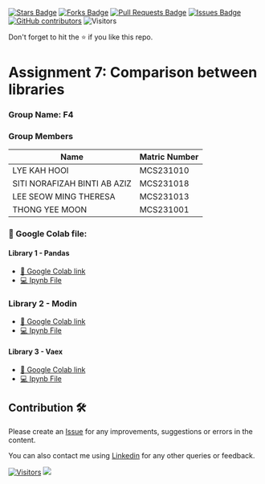 <a href="https://github.com/drshahizan/Python-big-data/stargazers"><img src="https://img.shields.io/github/stars/drshahizan/Python-big-data" alt="Stars Badge"/></a>
<a href="https://github.com/drshahizan/Python-big-data/network/members"><img src="https://img.shields.io/github/forks/drshahizan/Python-big-data" alt="Forks Badge"/></a>
<a href="https://github.com/drshahizan/Python-big-data/pulls"><img src="https://img.shields.io/github/issues-pr/drshahizan/Python-big-data" alt="Pull Requests Badge"/></a>
<a href="https://github.com/drshahizan/Python-big-data/issues"><img src="https://img.shields.io/github/issues/drshahizan/Python-big-data" alt="Issues Badge"/></a>
<a href="https://github.com/drshahizan/Python-big-data/graphs/contributors"><img alt="GitHub contributors" src="https://img.shields.io/github/contributors/drshahizan/Python-big-data?color=2b9348"></a>
![Visitors](https://api.visitorbadge.io/api/visitors?path=https%3A%2F%2Fgithub.com%2Fdrshahizan%2FPython-big-data&labelColor=%23d9e3f0&countColor=%23697689&style=flat)

Don't forget to hit the :star: if you like this repo.

# Assignment 7: Comparison between libraries

### Group Name: F4
### Group Members

| Name          | Matric Number  | 
| ------------- | -------------- | 
| LYE KAH HOOI       | MCS231010       |
| SITI NORAFIZAH BINTI AB AZIZ   | MCS231018        | 
| LEE SEOW MING THERESA  | MCS231013        | 
| THONG YEE MOON  | MCS231001         | 

### 📂 Google Colab file:

#### Library 1 - Pandas
* [📖 Google Colab link ](https://colab.research.google.com/drive/1wGt7hU2WXimHIHYbgKRgGs5edSbugfUI?usp=sharing)
* [💻 Ipynb File ](./F4_Assignment7_library_3_[_Pandas_].ipynb)

### Library 2 - Modin
* [📖 Google Colab link ]()
* [💻 Ipynb File ]()

#### Library 3 - Vaex
* [📖 Google Colab link ](https://colab.research.google.com/drive/1afUFyHf4D7LZBm73q6li9Wjmvq08XbfA?usp=sharing)
* [💻 Ipynb File ](./F4_Assignment7_library_3_[_Vaex_].ipynb)

## Contribution 🛠️
Please create an [Issue](https://github.com/drshahizan/Python_EDA/issues) for any improvements, suggestions or errors in the content.

You can also contact me using [Linkedin](https://www.linkedin.com/in/drshahizan/) for any other queries or feedback.

[![Visitors](https://api.visitorbadge.io/api/visitors?path=https%3A%2F%2Fgithub.com%2Fdrshahizan&labelColor=%23697689&countColor=%23555555&style=plastic)](https://visitorbadge.io/status?path=https%3A%2F%2Fgithub.com%2Fdrshahizan)
![](https://hit.yhype.me/github/profile?user_id=81284918)
